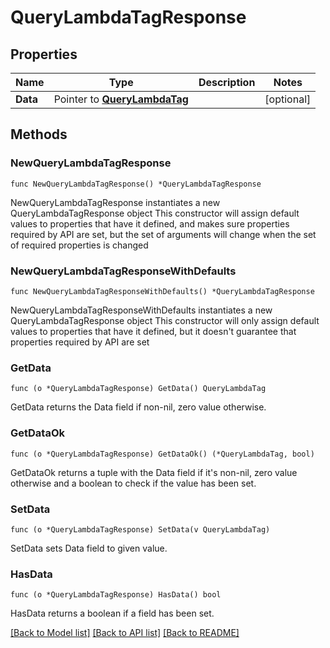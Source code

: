 # QueryLambdaTagResponse

## Properties

Name | Type | Description | Notes
------------ | ------------- | ------------- | -------------
**Data** | Pointer to [**QueryLambdaTag**](QueryLambdaTag.md) |  | [optional] 

## Methods

### NewQueryLambdaTagResponse

`func NewQueryLambdaTagResponse() *QueryLambdaTagResponse`

NewQueryLambdaTagResponse instantiates a new QueryLambdaTagResponse object
This constructor will assign default values to properties that have it defined,
and makes sure properties required by API are set, but the set of arguments
will change when the set of required properties is changed

### NewQueryLambdaTagResponseWithDefaults

`func NewQueryLambdaTagResponseWithDefaults() *QueryLambdaTagResponse`

NewQueryLambdaTagResponseWithDefaults instantiates a new QueryLambdaTagResponse object
This constructor will only assign default values to properties that have it defined,
but it doesn't guarantee that properties required by API are set

### GetData

`func (o *QueryLambdaTagResponse) GetData() QueryLambdaTag`

GetData returns the Data field if non-nil, zero value otherwise.

### GetDataOk

`func (o *QueryLambdaTagResponse) GetDataOk() (*QueryLambdaTag, bool)`

GetDataOk returns a tuple with the Data field if it's non-nil, zero value otherwise
and a boolean to check if the value has been set.

### SetData

`func (o *QueryLambdaTagResponse) SetData(v QueryLambdaTag)`

SetData sets Data field to given value.

### HasData

`func (o *QueryLambdaTagResponse) HasData() bool`

HasData returns a boolean if a field has been set.


[[Back to Model list]](../README.md#documentation-for-models) [[Back to API list]](../README.md#documentation-for-api-endpoints) [[Back to README]](../README.md)


